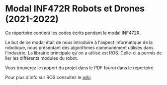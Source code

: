 # Modal INF472R Robots et Drones (2021-2022)

Ce répertoire contient les codes écrits pendant le modal INF472R.

Le but de ce modal était de nous introduire à l'aspect informatique de la robotique, nous présentant des algorithmes communément utilisés dans l'industrie.
La librairie principale qu'on a utilisé est ROS. Celle-ci a permis de lier les différents modules du robot.

Vous trouverez le rapport du projet dans le PDF fourni dans le répertoire.

Pour plus d'info sur ROS consultez le [wiki](http://wiki.ros.org/Documentation).
